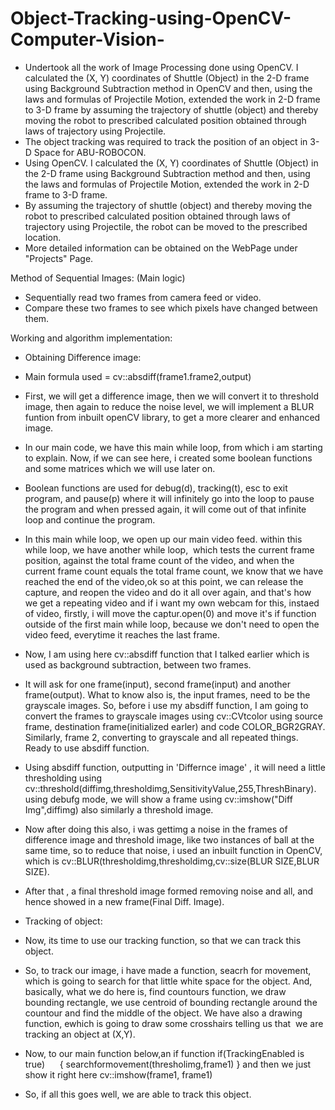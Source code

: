 # Object-Tracking-using-OpenCV-Computer-Vision-
- Undertook all the work of Image Processing done using OpenCV. I calculated the (X, Y) coordinates of   Shuttle (Object) in the 2-D frame using Background Subtraction method in OpenCV and then, using the   laws and formulas of Projectile Motion, extended the work in 2-D frame to 3-D frame by assuming the   trajectory of shuttle (object) and thereby moving the robot to prescribed calculated position obtained through   laws of trajectory using Projectile.
-  The object tracking was required to track the position of an object in 3-D Space for ABU-ROBOCON.
-  Using OpenCV. I calculated the (X, Y) coordinates of Shuttle (Object) in the 2-D frame using Background Subtraction method and then, using the laws and formulas of Projectile Motion, extended the work in 2-D frame to 3-D frame.
-  By assuming the trajectory of shuttle (object) and thereby moving the robot to prescribed calculated position obtained through laws of trajectory using Projectile, the robot can be moved to the prescribed location.
-  More detailed information can be obtained on the WebPage under "Projects" Page.

Method of Sequential Images: (Main logic)
-  Sequentially read two frames from camera feed or video.
-  Compare these two frames to see which pixels have changed between them.

Working and algorithm implementation:

-  Obtaining Difference image:
-  Main formula used = cv::absdiff(frame1.frame2,output)
-  First, we will get a difference image, then we will convert it to threshold image, then again to reduce the noise level, we will implement a BLUR funtion from inbuilt openCV library, to get a more clearer and enhanced image.
-  In our main code, we have this main while loop, from which i am starting to explain. Now, if we can see here, i created some boolean functions and some matrices which we will use later on.
-  Boolean functions are used for debug(d), tracking(t), esc to exit program, and pause(p) where it will infinitely go into the loop to pause the program and when pressed again, it will come out of that infinite loop and continue the program.
-  In this main while loop, we open up our main video feed. within this while loop, we have another while loop,  which tests the current frame position, against the total frame count of the video, and when the current frame count equals the total frame count, we know that we have reached the end of the video,ok so at this point, we can release the capture, and reopen the video and do it all over again, and that's how we get a repeating video and if i want my own webcam for this, instaed of video, firstly, i will move the captur.open(0) and move it's if function outside of the first main while loop, because we don't need to open the video feed, everytime it reaches the last frame.
-  Now, I am using here cv::absdiff function that I talked earlier which is used as background subtraction, between two frames.
-  It will ask for one frame(input), second frame(input) and another frame(output). What to know also is, the input frames, need to be the grayscale images. So, before i use my absdiff function, I am going to convert the frames to grayscale images using cv::CVtcolor using source frame, destination frame(initialized earler) and code COLOR_BGR2GRAY. Similarly, frame 2, converting to grayscale and all repeated things. Ready to use absdiff function.
-  Using absdiff function, outputting in 'Differnce image' , it will need a little thresholding using cv::threshold(diffimg,thresholdimg,SensitivityValue,255,ThreshBinary). using debufg mode, we will show a frame using cv::imshow("Diff Img",diffimg) also similarly a threshold image.
-  Now after doing this also, i was gettimg a noise in the frames of difference image and threshold image, like two instances of ball at the same time, so to reduce that noise, i used an inbuilt function in OpenCV, which is cv::BLUR(thresholdimg,thresholdimg,cv::size(BLUR SIZE,BLUR SIZE).
-  After that , a final threshold image formed removing noise and all, and hence showed in a new frame(Final Diff. Image).


-  Tracking of object:
-  Now, its time to use our tracking function, so that we can track this object.
-  So, to track our image, i have made a function, seacrh for movement, which is going to search for that little white space for the object. And, basically, what we do here is, find countours function, we draw bounding rectangle, we use centroid of bounding rectangle around the countour and find the middle of the object. We have also a drawing function, ewhich is going to draw some crosshairs telling us that  we are tracking an object at (X,Y).
-  Now, to our main function below,an if function
if(TrackingEnabled is true)
     { searchformovement(thresholimg,frame1) }
and then we just show it right here cv::imshow(frame1, frame1)
-  So, if all this goes well, we are able to track this object.

